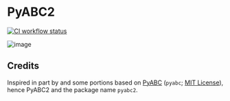 # PyABC2

[![CI workflow status](https://github.com/zmoon/PyABC2/actions/workflows/ci.yml/badge.svg)](https://github.com/zmoon/PyABC2/actions/workflows/ci.yml)

![image](https://user-images.githubusercontent.com/15079414/135684293-0cb815bd-c41f-4bc1-91b0-a30f8c3f6757.png)

## Credits

Inspired in part by and some portions based on [PyABC](https://github.com/campagnola/pyabc) (`pyabc`; [MIT License](https://github.com/campagnola/pyabc/blob/master/LICENSE.txt)), hence PyABC2 and the package name `pyabc2`.
